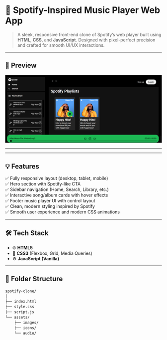 # 🎵 Spotify-Inspired Music Player Web App

> A sleek, responsive front-end clone of Spotify’s web player built using **HTML**, **CSS**, and **JavaScript**. Designed with pixel-perfect precision and crafted for smooth UI/UX interactions.

---

## 📸 Preview

![Spotify Clone Preview](./Homepage-screenshot.png) 

---



---

## 💡 Features

✅ Fully responsive layout (desktop, tablet, mobile)  
✅ Hero section with Spotify-like CTA  
✅ Sidebar navigation (Home, Search, Library, etc.)  
✅ Interactive song/album cards with hover effects  
✅ Footer music player UI with control layout  
✅ Clean, modern styling inspired by Spotify  
✅ Smooth user experience and modern CSS animations

---

## 🛠 Tech Stack

- 🌐 **HTML5**
- 🎨 **CSS3** (Flexbox, Grid, Media Queries)
- ⚙️ **JavaScript (Vanilla)**

---

## 📁 Folder Structure

```bash
spotify-clone/
│
├── index.html
├── style.css
├── script.js
└── assets/
    ├── images/
    ├── icons/
    └── audio/
